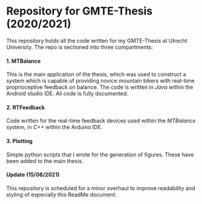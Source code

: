 # Repository for GMTE-Thesis (2020/2021)

This repository holds all the code written for my GMTE-Thesis at Utrecht University.
The repo is sectioned into three compartments:

#### 1. MTBalance
This is the main application of the thesis, which was used to construct a system which is capable of providing novice mountain bikers with real-time proprioceptive feedback on balance. The code is written in *Java* within the Android studio IDE. All code is fully documented.

#### 2. RTFeedback
Code written for the real-time feedback devices used within the *MTBalance* system, in *C++* within the Arduino IDE.

#### 3. Plotting
Simple python scripts that I wrote for the generation of figures. These have been added to the main thesis.

#### Update (15/08/2021)
This repository is scheduled for a minor overhaul to improve readability and styling of especially this ReadMe document.
